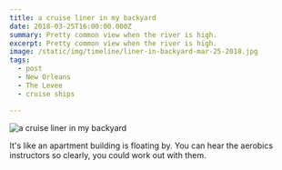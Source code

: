 ```yaml
---
title: a cruise liner in my backyard
date: 2018-03-25T16:00:00.000Z
summary: Pretty common view when the river is high.
excerpt: Pretty common view when the river is high.
image: /static/img/timeline/liner-in-backyard-mar-25-2018.jpg
tags:
  - post 
  - New Orleans
  - The Levee
  - cruise ships

---
```


![a cruise liner in my backyard](/static/img/timeline/liner-in-backyard-mar-25-2018.jpg "a cruise liner in my backyard")

It's like an apartment building is floating by. You can hear the aerobics instructors so clearly, you could work out with them.